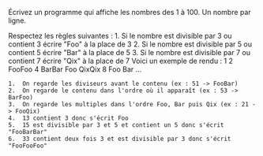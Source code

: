 Écrivez un programme qui affiche les nombres des 1 à 100.
Un nombre par ligne.

Respectez les règles suivantes :
	1.	Si le nombre est divisible par 3 ou contient 3 écrire "Foo" à la place de 3
	2.	Si le nombre est divisible par 5 ou contient 5 écrire "Bar" à la place de 5
	3.	Si le nombre est divisible par 7 ou contient 7 écrire "Qix" à la place de 7
Voici un exemple de rendu :
1
2
FooFoo
4
BarBar
Foo
QixQix
8
Foo
Bar
…

	1.	On regarde les diviseurs avant le contenu (ex : 51 -> FooBar)
	2.	On regarde le contenu dans l'ordre où il apparaît (ex : 53 -> BarFoo)
	3.	On regarde les multiples dans l'ordre Foo, Bar puis Qix (ex : 21 -> FooQix)
	4.	13 contient 3 donc s'écrit Foo
	5.	15 est divisible par 3 et 5 et contient un 5 donc s'écrit "FooBarBar"
	6.	33 contient deux fois 3 et est divisible par 3 donc s'écrit "FooFooFoo"
